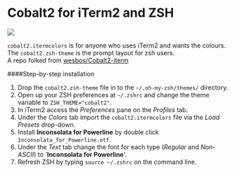 # Cobalt2 for iTerm2 and ZSH

![](http://wes.io/Ub3k/content)

`cobalt2.itermcolors` is for anyone who uses iTerm2 and wants the colours.  
The `cobalt2.zsh-theme` is the prompt layout for zsh users.   
A repo folked from [wesbos/Cobalt2-iterm](https://github.com/wesbos/Cobalt2-iterm)   

####Step-by-step installation
1. Drop the `cobalt2.zsh-theme` file in to the `~/.oh-my-zsh/themes/` directory.
2. Open up your ZSH preferences at `~/.zshrc` and change the theme variable to `ZSH_THEME="cobalt2"`.
3. In iTerm2 access the *Preferences* pane on the *Profiles* tab.
4. Under the *Colors* tab import the `cobalt2.itermcolors` file via the *Load Presets* drop-down.
5. Install **Inconsolata for Powerline** by double click `Inconsolata_for_Powerline.otf`.
6. Under the *Text* tab change the font for each type (*Regular* and *Non-ASCII*) to '**Inconsolata for Powerline**'. 
7. Refresh ZSH by typing `source ~/.zshrc` on the command line.
